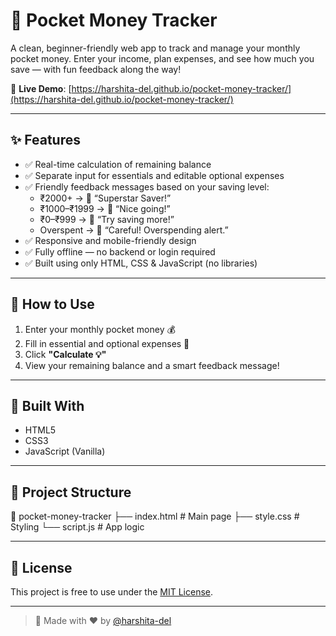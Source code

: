 # 💸 Pocket Money Tracker

A clean, beginner-friendly web app to track and manage your monthly pocket money. Enter your income, plan expenses, and see how much you save — with fun feedback along the way!

🔗 **Live Demo**: [https://harshita-del.github.io/pocket-money-tracker/](https://harshita-del.github.io/pocket-money-tracker/)

---

## ✨ Features

- ✅ Real-time calculation of remaining balance
- ✅ Separate input for essentials and editable optional expenses
- ✅ Friendly feedback messages based on your saving level:
  - ₹2000+ → 🚀 “Superstar Saver!”
  - ₹1000–₹1999 → 👏 “Nice going!”
  - ₹0–₹999 → 🙂 “Try saving more!”
  - Overspent → 😬 “Careful! Overspending alert.”
- ✅ Responsive and mobile-friendly design
- ✅ Fully offline — no backend or login required
- ✅ Built using only HTML, CSS & JavaScript (no libraries)

---

## 🧾 How to Use

1. Enter your monthly pocket money 💰
2. Fill in essential and optional expenses 🧾
3. Click **"Calculate 💡"**
4. View your remaining balance and a smart feedback message!

---

## 🔧 Built With

- HTML5  
- CSS3  
- JavaScript (Vanilla)

---

## 📁 Project Structure

📁 pocket-money-tracker
├── index.html # Main page
├── style.css # Styling
└── script.js # App logic

---

## 📃 License

This project is free to use under the [MIT License](LICENSE).

---

> 💬 Made with ❤️ by [@harshita-del](https://github.com/harshita-del)

